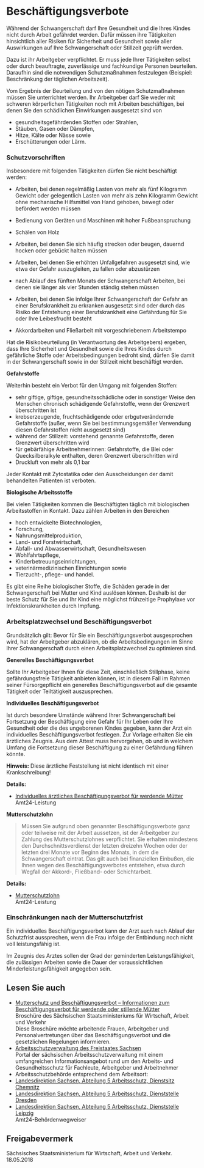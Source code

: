# Beschäftigungsverbote

Während der Schwangerschaft darf Ihre Gesundheit und die Ihres Kindes nicht durch Arbeit gefährdet werden. Dafür müssen ihre Tätigkeiten hinsichtlich aller Risiken für Sicherheit und Gesundheit sowie aller Auswirkungen auf Ihre Schwangerschaft oder Stillzeit geprüft werden.

Dazu ist ihr Arbeitgeber verpflichtet. Er muss jede Ihrer Tätigkeiten selbst oder durch beauftragte, zuverlässige und fachkundige Personen beurteilen. Daraufhin sind die notwendigen Schutzmaßnahmen festzulegen (Beispiel: Beschränkung der täglichen Arbeitszeit).

Vom Ergebnis der Beurteilung und von den nötigen Schutzmaßnahmen müssen Sie unterrichtet werden. Ihr Arbeitgeber darf Sie weder mit schweren körperlichen Tätigkeiten noch mit Arbeiten beschäftigen, bei denen Sie den schädlichen Einwirkungen ausgesetzt sind von

* gesundheitsgefährdenden Stoffen oder Strahlen,
* Stäuben, Gasen oder Dämpfen,
* Hitze, Kälte oder Nässe sowie
* Erschütterungen oder Lärm.

### Schutzvorschriften

Insbesondere mit folgenden Tätigkeiten dürfen Sie nicht beschäftigt werden:

* Arbeiten, bei denen regelmäßig Lasten von mehr als fünf Kilogramm Gewicht oder gelegentlich Lasten von mehr als zehn Kilogramm Gewicht ohne mechanische Hilfsmittel von Hand gehoben, bewegt oder befördert werden müssen

* Bedienung von Geräten und Maschinen mit hoher Fußbeanspruchung
* Schälen von Holz
* Arbeiten, bei denen Sie sich häufig strecken oder beugen, dauernd hocken oder gebückt halten müssen
* Arbeiten, bei denen Sie erhöhten Unfallgefahren ausgesetzt sind, wie etwa der Gefahr auszugleiten, zu fallen oder abzustürzen
* nach Ablauf des fünften Monats der Schwangerschaft Arbeiten, bei denen sie länger als vier Stunden ständig stehen müssen
* Arbeiten, bei denen Sie infolge Ihrer Schwangerschaft der Gefahr an einer Berufskrankheit zu erkranken ausgesetzt sind oder durch das Risiko der Entstehung einer Berufskrankheit eine Gefährdung für Sie oder Ihre Leibesfrucht besteht
* Akkordarbeiten und Fließarbeit mit vorgeschriebenem Arbeitstempo

Hat die Risikobeurteilung (in Verantwortung des Arbeitgebers) ergeben, dass Ihre Sicherheit und Gesundheit sowie die Ihres Kindes durch gefährliche Stoffe oder Arbeitsbedingungen bedroht sind, dürfen Sie damit in der Schwangerschaft sowie in der Stillzeit nicht beschäftigt werden.

**Gefahrstoffe**

Weiterhin besteht ein Verbot für den Umgang mit folgenden Stoffen:

* sehr giftige, giftige, gesundheitsschädliche oder in sonstiger Weise den Menschen chronisch schädigende Gefahrstoffe, wenn der Grenzwert überschritten ist
* krebserzeugende, fruchtschädigende oder erbgutverändernde Gefahrstoffe (außer, wenn Sie bei bestimmungsgemäßer Verwendung diesen Gefahrstoffen nicht ausgesetzt sind)
* während der Stillzeit: vorstehend genannte Gefahrstoffe, deren Grenzwert überschritten wird
* für gebärfähige Arbeitnehmerinnen: Gefahrstoffe, die Blei oder Quecksilberalkyle enthalten, deren Grenzwert überschritten wird
* Druckluft von mehr als 0,1 bar

Jeder Kontakt mit Zytostatika oder den Ausscheidungen der damit behandelten Patienten ist verboten.

**Biologische Arbeitsstoffe**

Bei vielen Tätigkeiten kommen die Beschäftigten täglich mit biologischen Arbeitsstoffen in Kontakt. Dazu zählen Arbeiten in den Bereichen

* hoch entwickelte Biotechnologien,
* Forschung,
* Nahrungsmittelproduktion,
* Land- und Forstwirtschaft,
* Abfall- und Abwasserwirtschaft, Gesundheitswesen
* Wohlfahrtspflege,
* Kinderbetreuungseinrichtungen,
* veterinärmedizinischen Einrichtungen sowie
* Tierzucht-, pflege- und handel.

Es gibt eine Reihe biologischer Stoffe, die Schäden gerade in der Schwangerschaft bei Mutter und Kind auslösen können. Deshalb ist der beste Schutz für Sie und Ihr Kind eine möglichst frühzeitige Prophylaxe vor Infektionskrankheiten durch Impfung.

### Arbeitsplatzwechsel und Beschäftigungsverbot

Grundsätzlich gilt: Bevor für Sie ein Beschäftigungsverbot ausgesprochen wird, hat der Arbeitgeber abzuklären, ob die Arbeitsbedingungen im Sinne Ihrer Schwangerschaft durch einen Arbeitsplatzwechsel zu optimieren sind.

**Generelles Beschäftigungsverbot**

Sollte Ihr Arbeitgeber Ihnen für diese Zeit, einschließlich Stillphase, keine gefährdungsfreie Tätigkeit anbieten können, ist in diesem Fall im Rahmen seiner Fürsorgepflicht ein generelles Beschäftigungsverbot auf die gesamte Tätigkeit oder Teiltätigkeit auszusprechen.

**Individuelles Beschäftigungsverbot**

Ist durch besondere Umstände während Ihrer Schwangerschaft bei Fortsetzung der Beschäftigung eine Gefahr für Ihr Leben oder Ihre Gesundheit oder die des ungeborenen Kindes gegeben, kann der Arzt ein individuelles Beschäftigungsverbot festlegen. Zur Vorlage erhalten Sie ein ärztliches Zeugnis. Aus dem Attest muss hervorgehen, ob und in welchem Umfang die Fortsetzung dieser Beschäftigung zu einer Gefährdung führen könnte.

**Hinweis:** Diese ärztliche Feststellung ist nicht identisch mit einer Krankschreibung!

**Details:**

* [Individuelles ärztliches Beschäftigungsverbot für werdende Mütter](https://amt24dev.sachsen.de/zufi/leistungen/6000787)  
  Amt24-Leistung

**Mutterschutzlohn**

>Müssen Sie aufgrund oben genannter Beschäftigungsverbote ganz oder teilweise mit der Arbeit aussetzen, ist der Arbeitgeber zur Zahlung des Mutterschutzlohnes verpflichtet. Sie erhalten mindestens den Durchschnittsverdienst der letzten dreizehn Wochen oder der letzten drei Monate vor Beginn des Monats, in dem die Schwangerschaft eintrat. Das gilt auch bei finanziellen Einbußen, die Ihnen wegen des Beschäftigungsverbotes entstehen, etwa durch Wegfall der Akkord-, Fließband- oder Schichtarbeit.

**Details:**

* [Mutterschutzlohn](https://amt24dev.sachsen.de/zufi/leistungen/6000059)  
  Amt24-Leistung

### Einschränkungen nach der Mutterschutzfrist

Ein individuelles Beschäftigungsverbot kann der Arzt auch nach Ablauf der Schutzfrist aussprechen, wenn die Frau infolge der Entbindung noch nicht voll leistungsfähig ist.

Im Zeugnis des Arztes sollen der Grad der geminderten Leistungsfähigkeit, die zulässigen Arbeiten sowie die Dauer der voraussichtlichen Minderleistungsfähigkeit angegeben sein.

## Lesen Sie auch

* [Mutterschutz und Beschäftigungsverbot – Informationen zum Beschäftigungsverbot für werdende oder stillende Mütter](https://publikationen.sachsen.de/bdb/artikel/15811)  
  Broschüre des Sächsischen Staatsministeriums für Wirtschaft, Arbeit und Verkehr  
  Diese Broschüre möchte arbeitende Frauen, Arbeitgeber und Personalvertretungen über das Beschäftigungsverbot und die gesetzlichen Regelungen informieren.
* [Arbeitsschutzverwaltung des Freistaates Sachsen](http://www.arbeitsschutz-sachsen.de/ "arbeitsschutz-sachsen.de")  
  Portal der sächsischen Arbeitsschutzverwaltung mit einem umfangreichen Informationsangebot rund um den Arbeits- und Gesundheitsschutz für Fachleute, Arbeitgeber und Arbeitnehmer
* Arbeitsschutzbehörde entsprechend dem Arbeitsort:
* [Landesdirektion Sachsen, Abteilung 5 Arbeitsschutz, Dienstsitz Chemnitz](https://amt24.sachsen.de/web/guest/organisationseinheit/-/sbw-oe/Dienstsitz+Chemnitz+Landesdirektion+Sachsen-6008351-organisationseinheit-0 "Amt24: LDS Abteilung 5 - Arbeitsschutz, Standort Chemnitz")
* [Landesdirektion Sachsen, Abteilung 5 Arbeitsschutz, Dienststelle Dresden](https://amt24.sachsen.de/web/guest/organisationseinheit/-/sbw-oe/Abteilung+5+Arbeitsschutz-6004382-organisationseinheit-0 "Amt24: LDS Abteilung 5 - Arbeitssschutz")
* [Landesdirektion Sachsen, Abteilung 5 Arbeitsschutz, Dienststelle Leipzig](http://amt24.sachsen.de/ZFinder/behoerden.do?action=showdetail&modul=BHW&id=1087720!0 "Amt24: LDS Abteilung 5, Arbeitsschutz - Dienststelle Leipzig")  
  Amt24-Behördenwegweiser

## Freigabevermerk

Sächsisches Staatsministerium für Wirtschaft, Arbeit und Verkehr. 18.05.2018
